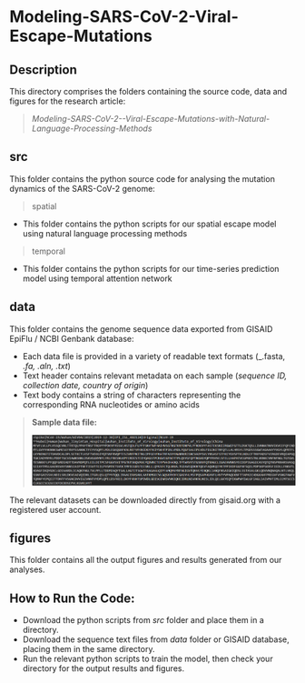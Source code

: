 # Modeling-SARS-CoV-2-Viral-Escape-Mutations

## Description
This directory comprises the folders containing the source code, data and figures for the research article: 
> _Modeling-SARS-CoV-2--Viral-Escape-Mutations-with-Natural-Language-Processing-Methods_

## src
This folder contains the python source code for analysing the mutation dynamics of the SARS-CoV-2 genome:

> spatial

* This folder contains the python scripts for our spatial escape model using natural language processing methods

> temporal

* This folder contains the python scripts for our time-series prediction model using temporal attention network

## data
This folder contains the genome sequence data exported from GISAID EpiFlu / NCBI Genbank database:
* Each data file is provided in a variety of readable text formats (_.fasta, _.fa, .aln, .txt_)
* Text header contains relevant metadata on each sample (_sequence ID, collection date, country of origin_)
* Text body contains a string of characters representing the corresponding RNA nucleotides or amino acids

> **Sample data file:**   
>           
> ![](figures/amino_acid_sequence.png)

The relevant datasets can be downloaded directly from gisaid.org with a registered user account.

## figures
This folder contains all the output figures and results generated from our analyses.

## How to Run the Code:
* Download the python scripts from _src_ folder and place them in a directory. 
* Download the sequence text files from _data_ folder or GISAID database, placing them in the same directory.
* Run the relevant python scripts to train the model, then check your directory for the output results and figures.
